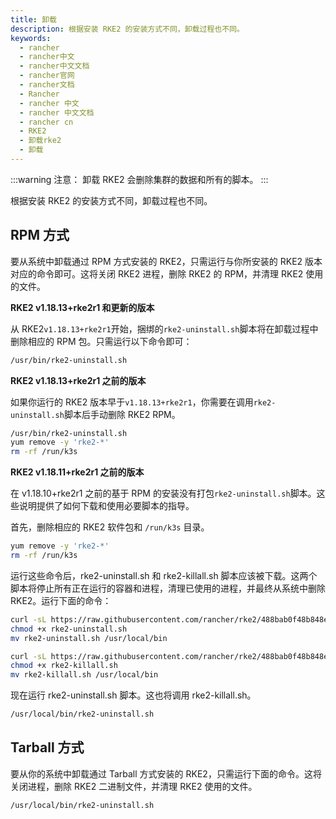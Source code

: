 ```yaml
---
title: 卸载
description: 根据安装 RKE2 的安装方式不同，卸载过程也不同。
keywords:
  - rancher
  - rancher中文
  - rancher中文文档
  - rancher官网
  - rancher文档
  - Rancher
  - rancher 中文
  - rancher 中文文档
  - rancher cn
  - RKE2
  - 卸载rke2
  - 卸载
---
```


:::warning 注意：
卸载 RKE2 会删除集群的数据和所有的脚本。
:::

根据安装 RKE2 的安装方式不同，卸载过程也不同。

## RPM 方式

要从系统中卸载通过 RPM 方式安装的 RKE2，只需运行与你所安装的 RKE2 版本对应的命令即可。这将关闭 RKE2 进程，删除 RKE2 的 RPM，并清理 RKE2 使用的文件。

**RKE2 v1.18.13+rke2r1 和更新的版本**

从 RKE2`v1.18.13+rke2r1`开始，捆绑的`rke2-uninstall.sh`脚本将在卸载过程中删除相应的 RPM 包。只需运行以下命令即可：

```bash
/usr/bin/rke2-uninstall.sh
```

**RKE2 v1.18.13+rke2r1 之前的版本**

如果你运行的 RKE2 版本早于`v1.18.13+rke2r1`，你需要在调用`rke2-uninstall.sh`脚本后手动删除 RKE2 RPM。

```bash
/usr/bin/rke2-uninstall.sh
yum remove -y 'rke2-*'
rm -rf /run/k3s
```

**RKE2 v1.18.11+rke2r1 之前的版本**

在 v1.18.10+rke2r1 之前的基于 RPM 的安装没有打包`rke2-uninstall.sh`脚本。这些说明提供了如何下载和使用必要脚本的指导。

首先，删除相应的 RKE2 软件包和 `/run/k3s` 目录。

```bash
yum remove -y 'rke2-*'
rm -rf /run/k3s
```

运行这些命令后，rke2-uninstall.sh 和 rke2-killall.sh 脚本应该被下载。这两个脚本将停止所有正在运行的容器和进程，清理已使用的进程，并最终从系统中删除 RKE2。运行下面的命令：

```bash
curl -sL https://raw.githubusercontent.com/rancher/rke2/488bab0f48b848e408ce399c32e7f5f73ce96129/bundle/bin/rke2-uninstall.sh --output rke2-uninstall.sh
chmod +x rke2-uninstall.sh
mv rke2-uninstall.sh /usr/local/bin

curl -sL https://raw.githubusercontent.com/rancher/rke2/488bab0f48b848e408ce399c32e7f5f73ce96129/bundle/bin/rke2-killall.sh --output rke2-killall.sh
chmod +x rke2-killall.sh
mv rke2-killall.sh /usr/local/bin
```

现在运行 rke2-uninstall.sh 脚本。这也将调用 rke2-killall.sh。

```bash
/usr/local/bin/rke2-uninstall.sh
```

## Tarball 方式

要从你的系统中卸载通过 Tarball 方式安装的 RKE2，只需运行下面的命令。这将关闭进程，删除 RKE2 二进制文件，并清理 RKE2 使用的文件。

```bash
/usr/local/bin/rke2-uninstall.sh
```
